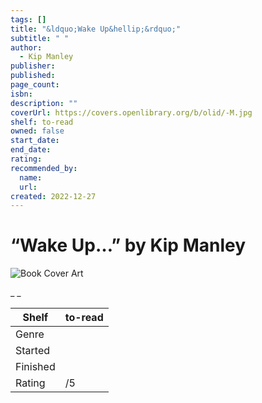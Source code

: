 ```yaml
---
tags: []
title: "&ldquo;Wake Up&hellip;&rdquo;"
subtitle: " "
author:
  - Kip Manley
publisher:
published:
page_count:
isbn:
description: ""
coverUrl: https://covers.openlibrary.org/b/olid/-M.jpg
shelf: to-read
owned: false
start_date:
end_date:
rating:
recommended_by:
  name:
  url:
created: 2022-12-27
---
```


# &ldquo;Wake Up&hellip;&rdquo; by Kip Manley

![Book Cover Art](https://covers.openlibrary.org/b/olid/-M.jpg)

_ _

| Shelf | to-read |
| --- | --- |
| Genre |  |
| Started |  |
| Finished |  |
| Rating | /5 |
